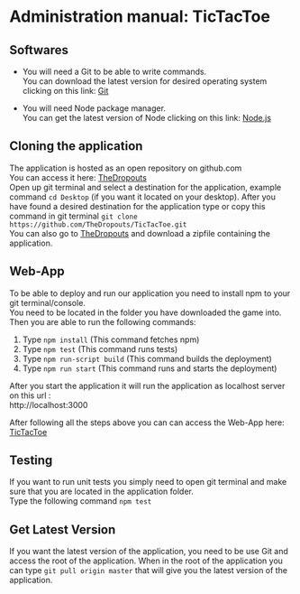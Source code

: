 # Administration manual: TicTacToe

## Softwares

* You will need a Git to be able to write commands.<br/>
You can download the latest version for desired operating system clicking on this link: [Git](https://git-scm.com/downloads)

* You will need Node package manager.<br/>
You can get the latest version of Node clicking on this link: [Node.js](https://nodejs.org/en/)

## Cloning the application

The application is hosted as an open repository on github.com<br/>
You can access it here: [TheDropouts](https://github.com/TheDropouts)<br/>
Open up git terminal and select a destination for the application, example command `cd Desktop` (if you want it located on your desktop).
After you have found a desired destination for the application type or copy this command in git terminal `git clone https://github.com/TheDropouts/TicTacToe.git`<br/>
You can also go to [TheDropouts](https://github.com/TheDropouts) and download a zipfile 
containing the application.

## Web-App

To be able to deploy and run our application you need to install npm to your git terminal/console.<br/>
You need to be located in the folder you have downloaded the game into.<br/>
Then you are able to run the following commands: <br/>
1. Type `npm install`   (This command fetches npm)
2. Type `npm test`      (This command runs tests) 
3. Type `npm run-script build` (This command builds the deployment)
4. Type `npm run start` (This command runs and starts the deployment)

After you start the application it will run the application as localhost server on this url :<br/>
http://localhost:3000 <br/>

After following all the steps above you can can access the Web-App here: [TicTacToe](https://the-dropouts.herokuapp.com/)

## Testing
If you want to run unit tests you simply need to open git terminal and make sure that you are located in the application folder.<br/>
Type the following command `npm test`

## Get Latest Version
If you want the latest version of the application, you need to be use Git and access the root of the application.
When in the root of the application you can type `git pull origin master` that will give you the latest version of the application.
